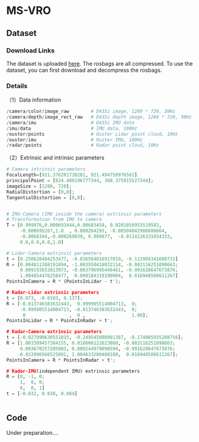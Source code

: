 <!--
 * @Description: 
 * @Author: jmx
 * @Date: 2023-06-23 15:00:04
 * @LastEditTime: 2023-06-28 23:09:46
 * @LastEditors: Please set LastEditors
-->
# MS-VRO

## Dataset

### Download Links

The dataset is uploaded [here](https://nas.orca-tech.cn:5000/sharing/kYibp97On). The rosbags are all compressed. To use the dataset, you can first download and decompress the rosbags.

### Details

（1）Data information

```python
/camera/color/image_raw        # D435i image, 1280 * 720, 30Hz
/camera/depth/image_rect_raw   # D435i depth image, 1280 * 720, 30Hz
/camera/imu                    # D435i IMU data
/imu/data                      # IMU data, 100Hz
/ouster/points                 # Ouster Lidar point cloud, 10Hz
/ouster/imu                    # Ouster IMU, 100Hz
/radar/points                  # Radar point cloud, 10Hz
```

 （2）Extrinsic and intrinsic parameters

```python
# Camera intrinsic parameters
FocalLength=[921.376281738281, 921.494750976562]
principalPoint = [624.489196777344, 368.375915527344];
imageSize = [1280, 720];
RadialDistortion = [0,0];
TangentialDistortion = [0,0];


# IMU-Camera (IMU inside the camera) extrinsic parameters
# Transformation from IMU to camera
T = [0.999976,0.000693444,0.00683458, 0.0201056953519583,
     -0.000695267,1.0  , 0.000264293, -0.00504042906686664,
     -0.0068344,-0.000269039, 0.999977,  -0.0114226331934333,
     0.0,0.0,0.0,1.0]

# Lidar-Camera extrinsic parameters
t = [0.250620404253477, -0.036564016917019, -0.112904341600731]
R = [0.004811388191894, -1.003550418032114, -0.003116251098663;
     0.009193652813973, -0.003796995446461, -0.991628647673876;
     1.004854476258477,  0.009184319190004,  0.016948508611267]
PointsInCamera = R * (PointsInLidar - t');

# Radar-Lidar extrinsic parameters
t = [0.073, -0.0103, 0.137];
R = [-0.013746383632443,  0.999905514004713,  0;
     -0.999905514004713, -0.013746383632443,  0;
      0                ,  0 ,                 1.00];
PointsInLidar = R * PointsInRadar + t';

# Radar-Camera extrinsic parameters
t = [-0.027990630551015, -0.249545008991387, -0.174005935288756];
R = [1.003389457384155, 0.018606122623860, -0.003116251098663;
     0.003670257205003, 0.009244979098594, -0.991628647673876;
    -0.022996566525891, 1.004633280408180,  0.016948508611267];
PointsInCamera = R * PointsInRadar + t';

# Radar-IMU(independent IMU) extrinsic parameters
R = [0, -1, 0;
     1,  0, 0;
     0,  0, 1]
t = [-0.032, 0.038, 0.084]



```



## Code

Under preparation....






